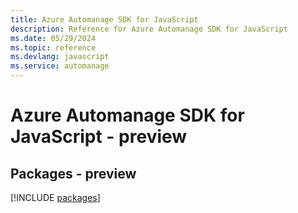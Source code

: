 ```yaml
---
title: Azure Automanage SDK for JavaScript
description: Reference for Azure Automanage SDK for JavaScript
ms.date: 05/29/2024
ms.topic: reference
ms.devlang: javascript
ms.service: automanage
---
```

# Azure Automanage SDK for JavaScript - preview
## Packages - preview
[!INCLUDE [packages](automanage-index.md)]